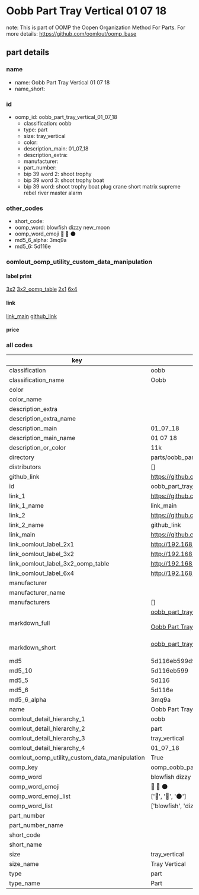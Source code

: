 # Oobb Part Tray Vertical 01 07 18  

note: This is part of OOMP the Oopen Organization Method For Parts. For more details: https://github.com/oomlout/oomp_base

##  part details





### name
* name: Oobb Part Tray Vertical 01 07 18
* name_short: 
### id
* oomp_id: oobb_part_tray_vertical_01_07_18
  * classification: oobb
  * type: part
  * size: tray_vertical
  * color: 
  * description_main: 01_07_18
  * description_extra: 
  * manufacturer: 
  * part_number: 
  * bip 39 word 2: shoot trophy
  * bip 39 word 3: shoot trophy boat
  * bip 39 word: shoot trophy boat plug crane short matrix supreme rebel river master alarm

### other_codes
* short_code: 
* oomp_word: blowfish dizzy new_moon
* oomp_word_emoji :blowfish: :dizzy: :new_moon:
* md5_6_alpha: 3mq9a
* md5_6: 5d116e






### oomlout_oomp_utility_custom_data_manipulation
#### label print
[3x2](http://192.168.1.245:1112/?label=oomp%203mq9a)
[3x2_oomp_table](http://192.168.1.107:1112/?label=oomp%203mq9a)
[2x1](http://192.168.1.242:1112/?label=oomp%203mq9a)
[6x4](http://192.168.1.55:1112/?label=oomp%203mq9a)    

#### link

[link_main](https://github.com/oomlout/oomlout_oomp_current_version_messy/tree/main/parts/oobb_part_tray_vertical_01_07_18) [github_link](https://github.com/oomlout/oomlout_oomp_part_src/tree/main/parts/oobb_part_tray_vertical_01_07_18)                             

#### price







### all codes 
| key | value |  
| --- | --- |  
| classification | oobb |  
| classification_name | Oobb |  
| color |  |  
| color_name |  |  
| description_extra |  |  
| description_extra_name |  |  
| description_main | 01_07_18 |  
| description_main_name | 01 07 18 |  
| description_or_color | 11k |  
| directory | parts/oobb_part_tray_vertical_01_07_18 |  
| distributors | [] |  
| github_link | https://github.com/oomlout/oomlout_oomp_part_src/tree/main/parts/oobb_part_tray_vertical_01_07_18 |  
| id | oobb_part_tray_vertical_01_07_18 |  
| link_1 | https://github.com/oomlout/oomlout_oomp_current_version_messy/tree/main/parts/oobb_part_tray_vertical_01_07_18 |  
| link_1_name | link_main |  
| link_2 | https://github.com/oomlout/oomlout_oomp_part_src/tree/main/parts/oobb_part_tray_vertical_01_07_18 |  
| link_2_name | github_link |  
| link_main | https://github.com/oomlout/oomlout_oomp_current_version_messy/tree/main/parts/oobb_part_tray_vertical_01_07_18 |  
| link_oomlout_label_2x1 | http://192.168.1.242:1112/?label=oomp%203mq9a |  
| link_oomlout_label_3x2 | http://192.168.1.245:1112/?label=oomp%203mq9a |  
| link_oomlout_label_3x2_oomp_table | http://192.168.1.107:1112/?label=oomp%203mq9a |  
| link_oomlout_label_6x4 | http://192.168.1.55:1112/?label=oomp%203mq9a |  
| manufacturer |  |  
| manufacturer_name |  |  
| manufacturers | [] |  
| markdown_full | [oobb_part_tray_vertical_01_07_18](https://github.com/oomlout/oomlout_oomp_current_version_messy/tree/main/parts/oobb_part_tray_vertical_01_07_18)<br>[](https://github.com/oomlout/oomlout_oomp_current_version_messy/tree/main/parts/oobb_part_tray_vertical_01_07_18)<br>[Oobb Part Tray Vertical 01 07 18](https://github.com/oomlout/oomlout_oomp_current_version_messy/tree/main/parts/oobb_part_tray_vertical_01_07_18)<br><br> |  
| markdown_short | [oobb_part_tray_vertical_01_07_18](https://github.com/oomlout/oomlout_oomp_current_version_messy/tree/main/parts/oobb_part_tray_vertical_01_07_18)<br><br> |  
| md5 | 5d116eb599d9f1271b192a6c31ba3e34 |  
| md5_10 | 5d116eb599 |  
| md5_5 | 5d116 |  
| md5_6 | 5d116e |  
| md5_6_alpha | 3mq9a |  
| name | Oobb Part Tray Vertical 01 07 18 |  
| oomlout_detail_hierarchy_1 | oobb |  
| oomlout_detail_hierarchy_2 | part |  
| oomlout_detail_hierarchy_3 | tray_vertical |  
| oomlout_detail_hierarchy_4 | 01_07_18 |  
| oomlout_oomp_utility_custom_data_manipulation | True |  
| oomp_key | oomp_oobb_part_tray_vertical_01_07_18 |  
| oomp_word | blowfish dizzy new_moon |  
| oomp_word_emoji | :blowfish: :dizzy: :new_moon: |  
| oomp_word_emoji_list | [':blowfish:', ':dizzy:', ':new_moon:'] |  
| oomp_word_list | ['blowfish', 'dizzy', 'new_moon'] |  
| part_number |  |  
| part_number_name |  |  
| short_code |  |  
| short_name |  |  
| size | tray_vertical |  
| size_name | Tray Vertical |  
| type | part |  
| type_name | Part |  
